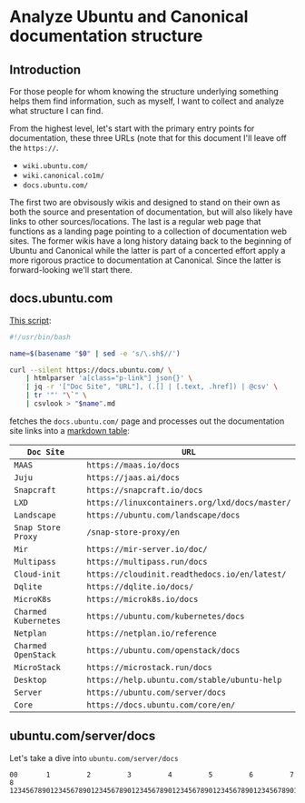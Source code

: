 # Analyze Ubuntu and Canonical documentation structure

## Introduction

For those people for whom knowing the structure underlying something helps them
find information, such as myself, I want to collect and analyze what structure
I can find.

From the highest level, let's start with the primary entry points for
documentation, these three URLs (note that for this document I'll leave off
the `https://`.

- `wiki.ubuntu.com/`
- `wiki.canonical.co1m/`
- `docs.ubuntu.com/`

The first two are obvisously wikis and designed to stand on their own as both
the source and presentation of documentation, but will also likely have links
to other sources/locations. The last is a regular web page that functions as a
landing page pointing to a collection of documentation web sites. The former
wikis have a long history dataing back to the beginning of Ubuntu and Canonical
while the latter is part of a concerted effort apply a more rigorous practice
to documentation at Canonical. Since the latter is forward-looking we'll
start there.

## docs.ubuntu.com

[This script](docs.ubuntu.com_table.sh):
```bash
#!/usr/bin/bash

name=$(basename "$0" | sed -e 's/\.sh$//')

curl --silent https://docs.ubuntu.com/ \
	| htmlparser 'a[class="p-link"] json{}' \
	| jq -r '["Doc Site", "URL"], (.[] | [.text, .href]) | @csv' \
	| tr '"' "\`" \
	| csvlook > "$name".md
```
fetches the `docs.ubuntu.com/` page and
processes out the documentation site links into a
[markdown table](docs.ubuntu.com_table.md):

| `Doc Site`           | `URL`                                          |
| -------------------- | ---------------------------------------------- |
| `MAAS`               | `https://maas.io/docs`                         |
| `Juju`               | `https://jaas.ai/docs`                         |
| `Snapcraft`          | `https://snapcraft.io/docs`                    |
| `LXD`                | `https://linuxcontainers.org/lxd/docs/master/` |
| `Landscape`          | `https://ubuntu.com/landscape/docs`            |
| `Snap Store Proxy`   | `/snap-store-proxy/en`                         |
| `Mir`                | `https://mir-server.io/doc/`                   |
| `Multipass`          | `https://multipass.run/docs`                   |
| `Cloud-init`         | `https://cloudinit.readthedocs.io/en/latest/`  |
| `Dqlite`             | `https://dqlite.io/docs/`                      |
| `MicroK8s`           | `https://microk8s.io/docs`                     |
| `Charmed Kubernetes` | `https://ubuntu.com/kubernetes/docs`           |
| `Netplan`            | `https://netplan.io/reference`                 |
| `Charmed OpenStack`  | `https://ubuntu.com/openstack/docs`            |
| `MicroStack`         | `https://microstack.run/docs`                  |
| `Desktop`            | `https://help.ubuntu.com/stable/ubuntu-help`   |
| `Server`             | `https://ubuntu.com/server/docs`               |
| `Core`               | `https://docs.ubuntu.com/core/en/`             |

## ubuntu.com/server/docs

Let's take a dive into `ubuntu.com/server/docs`
```
00       1         2         3         4         5         6         7         8
12345678901234567890123456789012345678901234567890123456789012345678901234567890
```
